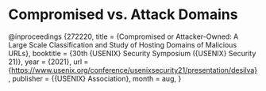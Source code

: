 # Compromised vs. Attack Domains

@inproceedings {272220,
  title = {Compromised or Attacker-Owned: A Large Scale Classification and Study of Hosting Domains of Malicious URLs},
  booktitle = {30th {USENIX} Security Symposium ({USENIX} Security 21)},
  year = {2021},
  url = {https://www.usenix.org/conference/usenixsecurity21/presentation/desilva},
  publisher = {{USENIX} Association},
  month = aug,
}
